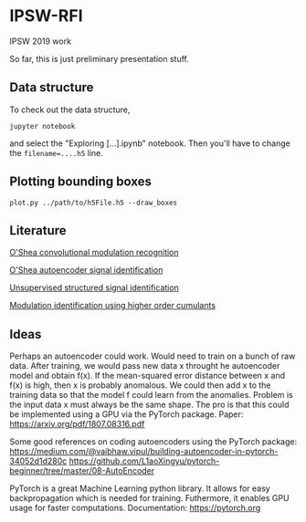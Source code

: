 # IPSW-RFI
IPSW 2019 work

So far, this is just preliminary presentation stuff.

## Data structure
To check out the data structure,

`jupyter notebook` 

and select the "Exploring [...].ipynb" notebook. Then you'll have to change the `filename=....h5` line.

## Plotting bounding boxes

`plot.py ../path/to/h5File.h5 --draw_boxes`

## Literature
[O'Shea convolutional modulation recognition](https://arxiv.org/pdf/1602.04105.pdf)

[O'Shea autoencoder signal identification](https://arxiv.org/pdf/1611.00303.pdf)

[Unsupervised structured signal identification](https://arxiv.org/pdf/1604.07078.pdf)

[Modulation identification using higher order cumulants](./docs/1-s2.0-S1874490716301094-main.pdf)

## Ideas
Perhaps an autoencoder could work. Would need to train on a bunch of raw data. After training, we would pass new data x throught he autoencoder model and obtain f(x). If the mean-squared error distance between x and f(x) is high, then x is probably anomalous. We could then add x to the training data so that the model f could learn from the anomalies. Problem is the input data x must always be the same shape. The pro is that this could be implemented using a GPU via the PyTorch package.
Paper: https://arxiv.org/pdf/1807.08316.pdf

Some good references on coding autoencoders using the PyTorch package:
https://medium.com/@vaibhaw.vipul/building-autoencoder-in-pytorch-34052d1d280c
https://github.com/L1aoXingyu/pytorch-beginner/tree/master/08-AutoEncoder

PyTorch is a great Machine Learning python library. It allows for easy backpropagation which is needed for training. Futhermore, it enables GPU usage for faster computations. Documentation: https://pytorch.org
